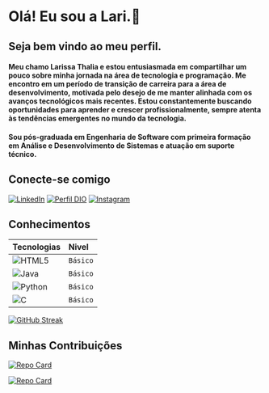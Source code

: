# Olá! Eu sou a Lari.👋

## Seja bem vindo ao meu perfil.

#### Meu chamo Larissa Thalia e estou entusiasmada em compartilhar um pouco sobre minha jornada na área de tecnologia e programação. Me encontro em um período de transição de carreira para a área de desenvolvimento, motivada pelo desejo de me manter alinhada com os avanços tecnológicos mais recentes. Estou constantemente buscando oportunidades para aprender e crescer profissionalmente, sempre atenta às tendências emergentes no mundo da tecnologia.

#### Sou pós-graduada em Engenharia de Software com primeira formação em Análise e Desenvolvimento de Sistemas e atuação em suporte técnico.

## Conecte-se comigo
[![LinkedIn](https://img.shields.io/badge/LinkedIn-000?style=for-the-badge&logo=linkedin&logoColor=0E76A8)](https://www.linkedin.com/in/larissa-silva-93452911b/) [![Perfil DIO](https://img.shields.io/badge/-Meu%20Perfil%20na%20DIO-000?style=for-the-badge&logo=&logoColor=0E76A8)](https://web.dio.me/users/ltsilva) [![Instagram](https://img.shields.io/badge/Instagram-000?style=for-the-badge&logo=instagram)](https://www.instagram.com/l.thalia20/)

## Conhecimentos

<table>
  <thead>
    <tr align="left">
      <th>Tecnologias</th>
      <th>Nivel</th>
    </tr>
  </thead>
  <tbody align="left">
    <tr>
      <td>
        <img align="center" alt="HTML5" src="https://img.shields.io/badge/HTML5-000?style=for-the-badge&logo=html5">
      </td>
      <td>
        <code>Básico</code>
      </td>
    </tr>
       <tr>
      <td>
        <img align="center" alt="Java" src="https://img.shields.io/badge/Java-000?style=for-the-badge&logo=java">
      </td>
      <td>
        <code>Básico</code>
      </td>
    </tr>
    <tr>
      <td>
        <img align="center" alt="Python" src="https://img.shields.io/badge/Python-000?style=for-the-badge&logo=python">
      </td>
      <td>
        <code>Básico</code>
      </td>
    </tr>
    <tr>
      <td>
        <img align="center" alt="C" src="https://img.shields.io/badge/C-000?style=for-the-badge&logo=c">
      </td>
      <td>
        <code>Básico</code>
      </td>
    </tr>
  </tbody>
  <tfoot></tfoot>
</table>

[![GitHub Streak](https://streak-stats.demolab.com/?user=ltsilva23&theme=bear&background=000&border=30A3DC&dates=FFF)](https://github.com/ltsilva23)



## Minhas Contribuições

[![Repo Card](https://github-readme-stats.vercel.app/api/pin/?username=ltsilva23&repo=dio-lab-open-source&bg_color=000&border_color=30A3DC&show_icons=true&icon_color=30A3DC&title_color=E94D5F&text_color=FFF)](https://github.com/ltsilva23/dio-lab-open-source)

[![Repo Card](https://github-readme-stats.vercel.app/api/pin/?username=ltsilva23&repo=CursoJogos&bg_color=000&border_color=30A3DC&show_icons=true&icon_color=30A3DC&title_color=E94D5F&text_color=FFF)](https://github.com/ltsilva23/CursoJogos)

